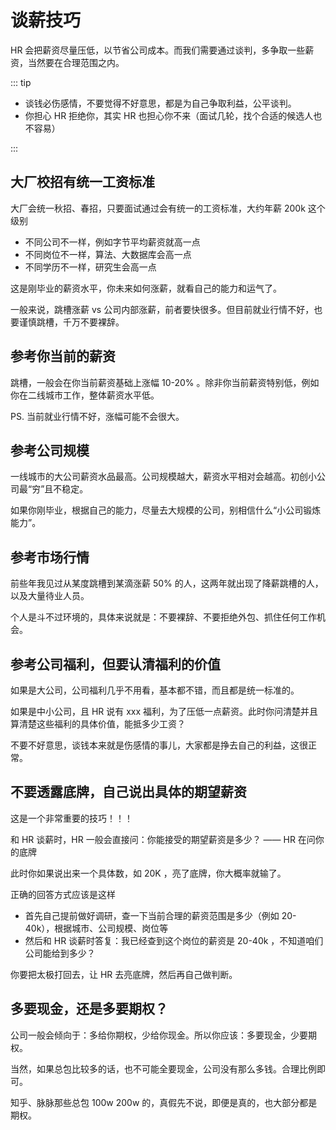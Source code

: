 # 谈薪技巧

HR 会把薪资尽量压低，以节省公司成本。而我们需要通过谈判，多争取一些薪资，当然要在合理范围之内。

::: tip

- 谈钱必伤感情，不要觉得不好意思，都是为自己争取利益，公平谈判。
- 你担心 HR 拒绝你，其实 HR 也担心你不来（面试几轮，找个合适的候选人也不容易）

:::

## 大厂校招有统一工资标准

大厂会统一秋招、春招，只要面试通过会有统一的工资标准，大约年薪 200k 这个级别

- 不同公司不一样，例如字节平均薪资就高一点
- 不同岗位不一样，算法、大数据库会高一点
- 不同学历不一样，研究生会高一点

这是刚毕业的薪资水平，你未来如何涨薪，就看自己的能力和运气了。

一般来说，跳槽涨薪 vs 公司内部涨薪，前者要快很多。但目前就业行情不好，也要谨慎跳槽，千万不要裸辞。

## 参考你当前的薪资

跳槽，一般会在你当前薪资基础上涨幅 10-20% 。除非你当前薪资特别低，例如你在二线城市工作，整体薪资水平低。

PS. 当前就业行情不好，涨幅可能不会很大。

## 参考公司规模

一线城市的大公司薪资水品最高。公司规模越大，薪资水平相对会越高。初创小公司最“穷”且不稳定。

如果你刚毕业，根据自己的能力，尽量去大规模的公司，别相信什么“小公司锻炼能力”。

## 参考市场行情

前些年我见过从某度跳槽到某滴涨薪 50% 的人，这两年就出现了降薪跳槽的人，以及大量待业人员。

个人是斗不过环境的，具体来说就是：不要裸辞、不要拒绝外包、抓住任何工作机会。

## 参考公司福利，但要认清福利的价值

如果是大公司，公司福利几乎不用看，基本都不错，而且都是统一标准的。

如果是中小公司，且 HR 说有 xxx 福利，为了压低一点薪资。此时你问清楚并且算清楚这些福利的具体价值，能抵多少工资？

不要不好意思，谈钱本来就是伤感情的事儿，大家都是挣去自己的利益，这很正常。

## 不要透露底牌，自己说出具体的期望薪资

这是一个非常重要的技巧！！！

和 HR 谈薪时，HR 一般会直接问：你能接受的期望薪资是多少？ —— HR 在问你的底牌

此时你如果说出来一个具体数，如 20K ，亮了底牌，你大概率就输了。

正确的回答方式应该是这样

- 首先自己提前做好调研，查一下当前合理的薪资范围是多少（例如 20-40k），根据城市、公司规模、岗位等
- 然后和 HR 谈薪时答复：我已经查到这个岗位的薪资是 20-40k ，不知道咱们公司能给到多少？

你要把太极打回去，让 HR 去亮底牌，然后再自己做判断。

## 多要现金，还是多要期权？

公司一般会倾向于：多给你期权，少给你现金。所以你应该：多要现金，少要期权。

当然，如果总包比较多的话，也不可能全要现金，公司没有那么多钱。合理比例即可。

知乎、脉脉那些总包 100w 200w 的，真假先不说，即便是真的，也大部分都是期权。
